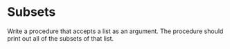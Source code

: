 # Subsets

Write a procedure that accepts a list as an argument. The procedure should print out all of the subsets of that list.
